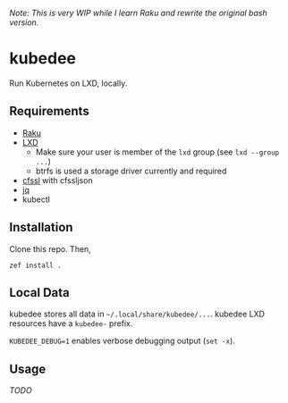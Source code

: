 _Note: This is very WIP while I learn Raku and rewrite the original bash version._

# kubedee

Run Kubernetes on LXD, locally.

## Requirements

* [Raku](https://rakudo.org)
* [LXD](https://github.com/lxc/lxd)
  * Make sure your user is member of the `lxd` group (see `lxd --group ...`)
  * btrfs is used a storage driver currently and required
* [cfssl](https://github.com/cloudflare/cfssl) with cfssljson
* [jq](https://stedolan.github.io/jq/)
* kubectl

## Installation

Clone this repo. Then,

```
zef install .
```

## Local Data

kubedee stores all data in `~/.local/share/kubedee/...`. kubedee LXD resources
have a `kubedee-` prefix.

`KUBEDEE_DEBUG=1` enables verbose debugging output (`set -x`).

## Usage

_TODO_

